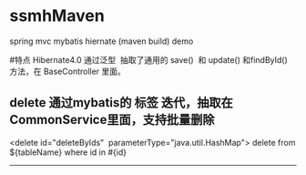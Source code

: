 # ssmhMaven
spring mvc mybatis hiernate (maven build) demo

#特点
Hibernate4.0 通过泛型  抽取了通用的 save()  和 update() 和findById() 方法，在 BaseController 里面。

delete 通过mybatis的 <foreach>标签 迭代，抽取在 CommonService里面，支持批量删除
---
 <delete id="deleteByIds"  parameterType="java.util.HashMap">
	    delete from  ${tableName} where id in 
			<foreach collection="ids" item="id" index="index"
	            open="(" close=")" separator=",">
	            	#{id}
	        </foreach>
	</delete>  
 
 ---

